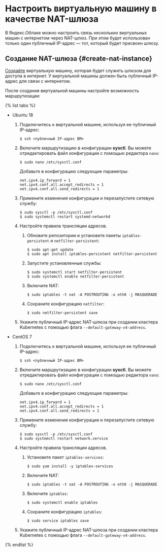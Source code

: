# Настроить виртуальную машину в качестве NAT-шлюза

В Яндекс.Облаке можно настроить связь нескольких виртуальных машин с интернетом через NAT-шлюз. При этом будет использован только один публичный IP-адрес — тот, который будет присвоен шлюзу.

## Создание NAT-шлюза {#create-nat-instance}

[Создайте](../../compute/quickstart/quick-create-linux.md) виртуальную машину, которая будет служить шлюзом для доступа в интернет. У виртуальной машины должен быть публичный IP-адрес для связи с интернетом.

После создания виртуальной машины настройте возможность маршрутизации:

{% list tabs %}

- Ubuntu 18
  
  1. Подключитесь к виртуальной машине, используя ее публичный IP-адрес:
  
     ```
     $ ssh <публичный IP-адрес ВМ>
     ```
  
  1. Включите маршрутизацию в конфигурации **sysctl**. Вы можете отредактировать файл конфигурации с помощью редактора `nano`:
  
     ```
     $ sudo nano /etc/sysctl.conf
     ```
  
     Добавьте в конфигурацию следующие параметры:
  
     ```
     net.ipv4.ip_forward = 1
     net.ipv4.conf.all.accept_redirects = 1
     net.ipv4.conf.all.send_redirects = 1
     ```
  
  1. Примените изменения конфигурации и перезапустите сетевую службу:
  
     ```
     $ sudo sysctl -p /etc/sysctl.conf
     $ sudo systemctl restart systemd-networkd
     ```
  
  1. Настройте правила трансляции адресов.
     1. Обновите репозитории и установите пакеты `iptables-persistent` и `netfilter-persistent`:
  
        ```
        $ sudo apt-get update
        $ sudo apt install iptables-persistent netfilter-persistent 
        ```
     
     1. Запустите установленные службы:
  
        ```
        $ sudo systemctl start netfilter-persistent 
        $ sudo systemctl enable netfilter-persistent
        ```
     
     1. Включите NAT:
  
        ```
        $ sudo iptables -t nat -A POSTROUTING -o eth0 -j MASQUERADE
        ```
     
     1. Сохраните конфигурацию `netfilter`:
  
        ```
        $ sudo netfilter-persistent save
        ```
        
  1. Укажите публичный IP-адрес NAT-шлюза при создании кластера Kubernetes с помощью флага `--default-gateway-v4-address`.      
  
- CentOS 7
  
  1. Подключитесь к виртуальной машине, используя ее публичный IP-адрес:
  
     ```
     $ ssh <публичный IP-адрес ВМ>
     ```
  
  1. Включите маршрутизацию в конфигурации **sysctl**. Вы можете отредактировать файл конфигурации с помощью редактора `nano`:
  
     ```
     $ sudo nano /etc/sysctl.conf
     ```
  
     Добавьте в конфигурацию следующие параметры:
  
     ```
     net.ipv4.ip_forward = 1
     net.ipv4.conf.all.accept_redirects = 1
     net.ipv4.conf.all.send_redirects = 1
     ```
  
  1. Примените изменения конфигурации и перезапустите сетевую службу:
  
     ```
     $ sudo sysctl -p /etc/sysctl.conf
     $ sudo systemctl restart network.service
     ```
  
  1. Настройте правила трансляции адресов.
  
     1. Установите пакет `iptables-services`:
  
        ```
        $ sudo yum install -y iptables-services 
        ```
     
     1. Включите NAT:
  
        ```
        $ sudo iptables -t nat -A POSTROUTING -o eth0 -j MASQUERADE
        ```
  
     1. Включите `iptables`:
  
        ```
        $ sudo systemctl enable iptables
        ```
  
     1. Сохраните конфигурацию `iptables`:
  
        ```
        $ sudo service iptables save
        ```
        
  1. Укажите публичный IP-адрес NAT-шлюза при создании кластера Kubernetes с помощью флага `--default-gateway-v4-address`.     
  
{% endlist %}
